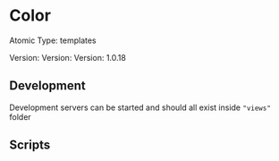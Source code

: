 # Color

Atomic Type: templates

Version: Version: Version: 1.0.18





## Development

Development servers can be started and should all exist inside `"views"` folder

## Scripts
